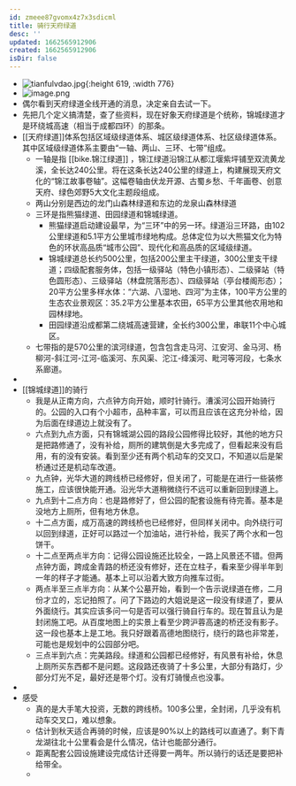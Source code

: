 ```yaml
---
id: zmeee87gvomx4z7x3sdicml
title: 骑行天府绿道
desc: ''
updated: 1662565912906
created: 1662565912906
isDir: false
---
```

- ![tianfulvdao.jpg](../assets/tianfulvdao_1647434808258_0.jpg){:height 619, :width 776}
- ![image.png](../assets/image_1647434993445_0.png)
- 偶尔看到天府绿道全线开通的消息，决定亲自去试一下。
- 先把几个定义搞清楚，查了些资料，现在好象天府绿道是个统称，锦城绿道才是环绕城高速（相当于成都四环）的那条。
- [[天府绿道]]体系包括区域级绿道体系、城区级绿道体系、社区级绿道体系。其中区域级绿道体系主要由“一轴、两山、三环、七带”组成。
	- 一轴是指 [[bike.锦江绿道]] ，锦江绿道沿锦江从都江堰紫坪铺至双流黄龙溪，全长达240公里。将在这条长达240公里的绿道上，构建展现天府文化的“锦江故事卷轴”。这幅卷轴由伏龙开源、古蜀乡愁、千年画卷、创意天府、绿色郊野5大文化主题段组成。
	- 两山分别是西边的龙门山森林绿道和东边的龙泉山森林绿道
	- 三环是指熊猫绿道、田园绿道和锦城绿道。
		- 熊猫绿道启动建设最早，为“三环”中的另一环。绿道沿三环路，由102公里绿道和5.1平方公里城市绿地构成。总体定位为以大熊猫文化为特色的环状高品质“城市公园”、现代化和高品质的区域级绿道。
		- 锦城绿道总长约500公里，包括200公里主干绿道，300公里支干绿道；四级配套服务体，包括一级驿站（特色小镇形态）、二级驿站（特色圆形态）、三级驿站（林盘院落形态）、四级驿站（亭台楼阁形态）；20平方公里多样水体：“六湖、八湿地、四河”为主体，100平方公里的生态农业景观区：35.2平方公里基本农田，65平方公里其他农用地和园林绿地。
		- 田园绿道沿成都第二绕城高速营建，全长约300公里，串联11个中心城区。
	- 七带指的是570公里的滨河绿道，包含包含走马河、江安河、金马河、杨柳河-斜江河-江河-临溪河、东风渠、沱江-绛溪河、毗河等河段，七条水系廊道。
-
- [[锦城绿道]]的骑行
	- 我是从正南方向，六点钟方向开始，顺时针骑行。漕溪河公园开始骑行的。公园的入口有个小超市，品种丰富，可以而且应该在这充分补给，因为后面在绿道边上就没有了。
	- 六点到九点方面，只有锦城湖公园的路段公园修得比较好，其他的地方只是把路修通了，没有补给，厕所的建筑倒是大多完成了，但看起来没有启用，有的没有安装。看到至少还有两个机动车的交叉口，不知道以后是架桥通过还是机动车改道。
	- 九点钟，光华大道的跨线桥已经修好，但关闭了，可能是在进行一些装修施工，应该很快能开通。沿光华大道稍微绕行不远可以重新回到绿道上。
	- 九点到十二点方向：也是路修好了，但公园的配套设施有待完善。基本是没地方上厕所，但有地方休息。
	- 十二点方面，成万高速的跨线桥也已经修好，但同样关闭中。向外绕行可以回到绿道，正好可以路过一个加油站，进行补给，我买了两个水和一包饼干。
	- 十二点至两点半方向：记得公园设施还比较全，一路上风景还不错。但两点钟方面，跨成金青路的桥还没有修好，还在立柱子，看来至少得半年到一年的样子才能通。基本上可以沿着大致方向推车过街。
	- 两点半至三点半方向：从某个公墓开始，看到一个告示说绿道在修，二月份才立的，忘记拍照了。问了下路边的大姐说是这一段没有绿道了，要从外面绕行。其实应该多问一句是否可以强行骑自行车的。现在暂且认为是封闭施工吧。从百度地图上的实景上看至少跨沪蓉高速的桥还没有影子。这一段也基本上是工地。我只好跟着高德地图绕行，绕行的路也非常差，可能也是规划中的公园部分吧。
	- 三点半到六点：完美路段。绿道和公园都已经修好，有风景有补给，休息上厕所买东西都不是问题。这段路还夜骑了十多公里，大部分有路灯，少部分灯光不足，最好还是带个灯。没有灯骑慢点也没事。
-
- 感受
	- 真的是大手笔大投资，无数的跨线桥。100多公里，全封闭，几乎没有机动车交叉口，难以想象。
	- 估计到秋天适合再骑的时候，应该是90%以上的路线可以直通了。剩下青龙湖往北十公里看会是什么情况，估计也能部分通行。
	- 距离配套公园设施建设完成估计还得要一两年。所以骑行的话还是要把补给带全。
	-